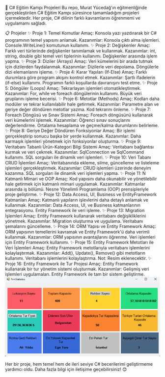 🚀 C# Eğitim Kampı Projeleri
Bu repo, Murat Yücedağ'ın eğitmenliğinde gerçekleştirilen C# Eğitim Kampı süresince tamamladığım projeleri içermektedir. Her proje, C# dilinin farklı kavramlarını öğrenmemi ve uygulamamı sağladı.

📋 Projeler
✨ Proje 1: Temel Komutlar
Amaç: Konsola yazı yazdırarak bir C# programının temel yapısını anlamak.
Kazanımlar:
Konsola çıktı alma işlemleri.
Console.WriteLine() komutunun kullanımı.
✨ Proje 2: Değişkenler
Amaç: Farklı veri türlerinde değişkenler tanımlamak ve kullanmak.
Kazanımlar:
int, string, double gibi temel veri tiplerinin kullanımı.
Değişkenler arasında işlem yapma.
✨ Proje 3: Diziler (Arrays)
Amaç: Veri kümelerini bir arada tutmak için dizilerden faydalanmak.
Kazanımlar:
Dizilerle veri depolama.
Döngülerle dizi elemanlarını işleme.
✨ Proje 4: Karar Yapıları (If-Else)
Amaç: Farklı durumlara göre program akışını kontrol etmek.
Kazanımlar:
Şartlı ifadelerin (if-else) kullanımı.
Programın farklı koşullarda davranışını test etme.
✨ Proje 5: Döngüler (Loops)
Amaç: Tekrarlayan işlemleri otomatikleştirmek.
Kazanımlar:
For, while ve foreach döngülerinin kullanımı.
Büyük veri gruplarını işleme becerisi.
✨ Proje 6: Metotlar (Methods)
Amaç: Kodları daha modüler ve tekrar kullanılabilir hale getirmek.
Kazanımlar:
Parametre alan ve geriye değer döndüren metotlar yazma.
Kod tekrarını önleme.
✨ Proje 7: Foreach Döngüsü ve Sınav Sistemi
Amaç: Foreach döngüsünü kullanarak veri kümelerini işlemek.
Kazanımlar:
Öğrenci sınav sonuçlarını değerlendirme.
Ortalama hesaplama ve geçme/kalma durumlarını belirleme.
✨ Proje 8: Geriye Değer Döndüren Fonksiyonlar
Amaç: Bir işlemi gerçekleştirip sonucu başka bir yerde kullanmak.
Kazanımlar:
Daha karmaşık işlemleri yönetmek için fonksiyonlar oluşturma.
✨ Proje 9: Veritabanı Tabanlı Ürün-Kategori Bilgi Sistemi
Amaç: Veritabanı bağlantısı kurmak ve veri çekmek.
Kazanımlar:
SqlConnection ve SqlCommand kullanımı.
SQL sorguları ile dinamik veri işlemleri.
✨ Proje 10: Veri Tabanı CRUD İşlemleri
Amaç: Veritabanında ekleme, silme, güncelleme ve listeleme işlemleri gerçekleştirmek.
Kazanımlar:
CRUD işlemleri üzerinde deneyim kazanma.
SQL sorguları ile dinamik veri işlemleri yapma.
✨ Proje 11: N Katmanlı Mimari ve OOP
Amaç: Kod yapısını daha okunabilir ve yönetilebilir hale getirmek için katmanlı mimari uygulamak.
Kazanımlar:
Katmanlar arasında iş bölümü.
Nesne Yönelimli Programlama (OOP) prensipleriyle proje geliştirme.
✨ Proje 12: Data Access, UI, Business ve EntityFramework Katmanları
Amaç: Katmanlı yapıların işlevlerini daha detaylı anlamak ve kullanmak.
Kazanımlar:
Data Access, UI, ve Business katmanlarının entegrasyonu.
Entity Framework ile veri işleme.
✨ Proje 13: Migration İşlemleri
Amaç: Entity Framework kullanarak veritabanı değişikliklerini yönetmek.
Kazanımlar:
Migration oluşturma ve uygulama.
Veritabanı şemalarını güncelleme.
✨ Proje 14: ORM Yapısı ve Entity Framework
Amaç: ORM yapısının temellerini kavramak ve Entity Framework'ü daha verimli kullanmak.
Kazanımlar:
ORM yapısının avantajlarını öğrenme.
Veri işlemleri için Entity Framework kullanımı.
✨ Proje 15: Entity Framework Metotları ile Veri İşlemleri
Amaç: Entity Framework metotlarıyla veritabanı işlemlerini kolaylaştırmak.
Kazanımlar:
Add(), Update(), Remove() gibi metotların kullanımı.
Veritabanı işlemlerini kolaylaştırma.
Not: Resim eklenecektir.
✨ Proje 16: Entity Framework ile Tur Projesi
Amaç: Entity Framework kullanarak bir tur yönetim sistemi oluşturmak.
Kazanımlar:
Gelişmiş veri işlemleri uygulamaları.
Entity Framework ile tam bir sistem geliştirme.
![Proje 15 Resmi](CSharpEgitimKampı301.EFProject/TourProjectImage.png)

Her bir proje, hem temel hem de ileri seviye C# becerilerimi geliştirmeme yardımcı oldu. Daha fazla bilgi için iletişime geçebilirsiniz! 😊
